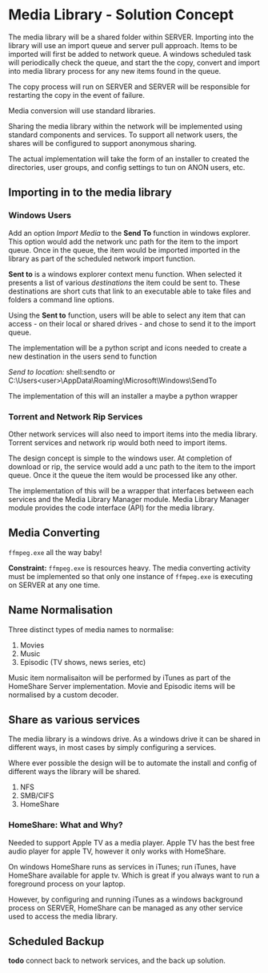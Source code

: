 # Media Library - Solution Concept

The media library will be a shared folder within SERVER. Importing into the library will use an import queue and server pull approach. Items to be imported will first be added to network queue. A windows scheduled task will periodically check the queue, and start the the copy, convert and import into media library process for any new items found in the queue. 

The copy process will run on SERVER and SERVER will be responsible for restarting the copy in the event of failure. 

Media conversion will use standard libraries.  

Sharing the media library within the network will be implemented using standard components and services. To support all network users, the shares will be configured to support anonymous sharing. 

The actual implementation will take the form of an installer to created the directories, user groups, and config settings to tun on ANON users, etc.

## Importing in to the media library 

### Windows Users

Add an option *Import Media* to the **Send To** function in windows explorer. This option would add the network unc path for the item to the import queue. Once in the queue, the item would be imported imported in the library as part of the scheduled network import function. 

**Sent to** is a windows explorer context menu function. When selected it presents a list of various *destinations* the item could be sent to. These destinations are short cuts that link to an executable able to take files and folders a command line options. 

Using the **Sent to** function, users will be able to select any item that can access - on their local or shared drives - and chose to send it to the import queue. 

The implementation will be a python script and icons needed to create a new destination in the users send to function

*Send to location:* shell:sendto or C:\Users\<user>\AppData\Roaming\Microsoft\Windows\SendTo

The implementation of this will an installer a maybe a python wrapper 

### Torrent and Network Rip Services

Other network services will also need to import items into the media library. Torrent services and network rip would both need to import items.

The design concept is simple to the windows user. At completion of download or rip, the service would add a unc path to the item to the import queue. Once it the queue the item would be processed like any other. 

The implementation of this will be a wrapper that interfaces between each services and the Media Library Manager module. Media Library Manager module provides the code interface (API) for the media library. 

## Media Converting

`ffmpeg.exe` all the way baby! 

**Constraint:** `ffmpeg.exe` is resources heavy. The media converting activity must be implemented so that only one instance of `ffmpeg.exe` is executing on SERVER at any one time.  

## Name Normalisation  

Three distinct types of media names to normalise: 

1. Movies
2. Music
3. Episodic (TV shows, news series, etc)

Music item normalisaiton will be performed by iTunes as part of the HomeShare Server implementation. Movie and Episodic items will be normalised by a custom decoder. 

## Share as various services 

The media library is a windows drive. As a windows drive it can be shared in different ways, in most cases by simply configuring a services. 

Where ever possible the design will be to automate the install and config of different ways the library will be shared.

1. NFS
2. SMB/CIFS
3. HomeShare

### HomeShare: What and Why? 

Needed to support Apple TV as a media player. Apple TV has the best  free audio player for apple TV, however it only works with HomeShare.

On windows HomeShare runs as services in iTunes; run iTunes, have HomeShare available for apple tv. Which is great if you always want to run a foreground process on your laptop.

However, by configuring and running iTunes as a windows background process on SERVER, HomeShare can be managed as any other service used to access the media library.

## Scheduled Backup

**todo** connect  back to network services, and the back up solution.
